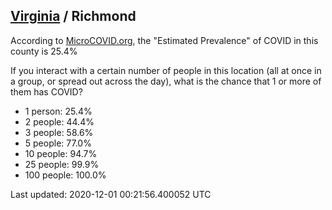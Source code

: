 
## [Virginia](/united-states/virginia) / Richmond

According to [MicroCOVID.org](http://microcovid.org),
the "Estimated Prevalence" of COVID in this county is 25.4%

If you interact with a certain number of people in this location
(all at once in a group, or spread out across the day), what is the chance that
1 or more of them has COVID?

- 1 person: 25.4%
- 2 people: 44.4%
- 3 people: 58.6%
- 5 people: 77.0%
- 10 people: 94.7%
- 25 people: 99.9%
- 100 people: 100.0%

Last updated: 2020-12-01 00:21:56.400052 UTC

